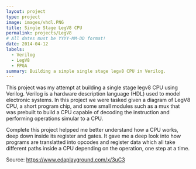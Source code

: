 ```yaml
---
layout: project
type: project
image: images/vhdl.PNG
title: Single Stage LegV8 CPU
permalink: projects/LegV8
# All dates must be YYYY-MM-DD format!
date: 2014-04-12
labels:
  - Verilog
  - LegV8
  - FPGA
summary: Building a simple single stage legv8 CPU in Verilog.
---
```

This project was my attempt at building a single stage legv8 CPU using Verilog. Verilog is a hardware description language (HDL) used to model electronic systems. In this project we were tasked given a diagram of LegV8 CPU, a short program chip, and some small modules such as a mux that was prebuilt to build a CPU capable of decoding the instruction and performing operations simular to a CPU.

Complete this project helpped me better understand how a CPU works, deep down inside its register and gates. It gave me a deep look into how programs are translatted into opcodes and register data which all take different paths inside a CPU depending on the operation, one step at a time.

Source: https://www.edaplayground.com/x/3uC3

